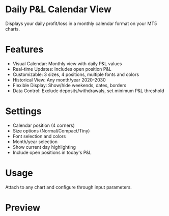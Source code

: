 # Daily P&L Calendar View
Displays your daily profit/loss in a monthly calendar format on your MT5 charts.

# Features
 * Visual Calendar: Monthly view with daily P&L values
 * Real-time Updates: Includes open position P&L
 * Customizable: 3 sizes, 4 positions, multiple fonts and colors
 * Historical View: Any month/year 2020-2030
 * Flexible Display: Show/hide weekends, dates, borders
 * Data Control: Exclude deposits/withdrawals, set minimum P&L threshold


# Settings
 * Calendar position (4 corners)
 * Size options (Normal/Compact/Tiny)
 * Font selection and colors
 * Month/year selection
 * Show current day highlighting
 * Include open positions in today's P&L


# Usage

Attach to any chart and configure through input parameters.


# Preview

